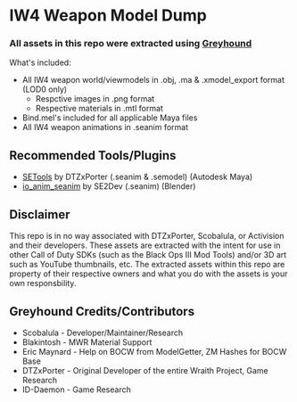 # IW4 Weapon Model Dump

### All assets in this repo were extracted using [Greyhound](https://github.com/Scobalula/Greyhound)

What's included:
* All IW4 weapon world/viewmodels in .obj, .ma & .xmodel_export format (LOD0 only)
  * Respctive images in .png format
  * Respective materials in .mtl format
* Bind.mel's included for all applicable Maya files
* All IW4 weapon animations in .seanim format

## Recommended Tools/Plugins

* [SETools](https://github.com/dtzxporter/SETools) by DTZxPorter (.seanim & .semodel) (Autodesk Maya)
* [io_anim_seanim](https://github.com/SE2Dev/io_anim_seanim) by SE2Dev (.seanim) (Blender)

## Disclaimer

This repo is in no way associated with DTZxPorter, Scobalula, or Activision and their developers. These assets are extracted with the intent for use in other Call of Duty SDKs (such as the Black Ops III Mod Tools) and/or 3D art such as YouTube thumbnails, etc. The extracted assets within this repo are property of their respective owners and what you do with the assets is your own responsbility.

## Greyhound Credits/Contributors

* Scobalula - Developer/Maintainer/Research
* Blakintosh - MWR Material Support
* Eric Maynard - Help on BOCW from ModelGetter, ZM Hashes for BOCW Base
* DTZxPorter - Original Developer of the entire Wraith Project, Game Research
* ID-Daemon - Game Research
